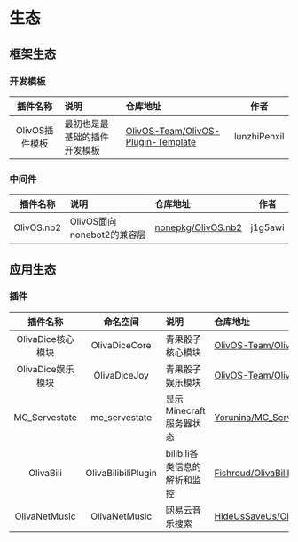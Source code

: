 # 生态

## 框架生态

### 开发模板
| 插件名称 | 说明 | 仓库地址 | 作者 |
|:--:|:---|:---|:--:|
| OlivOS插件模板 | 最初也是最基础的插件开发模板 | [OlivOS-Team/OlivOS-Plugin-Template](https://github.com/OlivOS-Team/OlivOS-Plugin-Template) | lunzhiPenxil |

### 中间件
| 插件名称 | 说明 | 仓库地址 | 作者 |
|:--:|:---|:---|:--:|
| OlivOS.nb2 | OlivOS面向nonebot2的兼容层 | [nonepkg/OlivOS.nb2](https://github.com/nonepkg/OlivOS.nb2) | j1g5awi |

## 应用生态

### 插件
| 插件名称 | 命名空间 | 说明 | 仓库地址 | 作者 |
|:--:|:--:|:---|:---|:--:|
| OlivaDice核心模块 | OlivaDiceCore | 青果骰子核心模块 | [OlivOS-Team/OlivaDiceCore](https://github.com/OlivOS-Team/OlivaDiceCore) | lunzhiPenxil |
| OlivaDice娱乐模块 | OlivaDiceJoy | 青果骰子娱乐模块 | [OlivOS-Team/OlivaDiceJoy](https://github.com/OlivOS-Team/OlivaDiceJoy) | lunzhiPenxil |
| MC_Servestate | mc_servestate | 显示Minecraft服务器状态 | [Yorunina/MC_Servestate](https://github.com/Yorunina/MC_Servestate) | Yorunina |
| OlivaBili | OlivaBilibiliPlugin | bilibili各类信息的解析和监控 | [Fishroud/OlivaBilibiliPlugin](https://github.com/Fishroud/OlivaBilibiliPlugin) | Fishroud |
| OlivaNetMusic | OlivaNetMusic | 网易云音乐搜索 | [HideUsSaveUs/OlivaNetMusic](https://github.com/HideUsSaveUs/OlivaNetMusic) | HideUsSaveUs |
